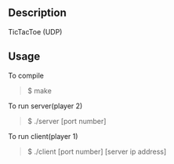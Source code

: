 ## Description
TicTacToe (UDP)

## Usage
To compile

> $ make

To run server(player 2)

> $ ./server [port number]

To run client(player 1)

> $ ./client [port number] [server ip address]
